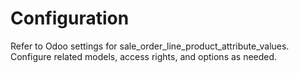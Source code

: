 # Configuration

Refer to Odoo settings for sale_order_line_product_attribute_values. Configure related models, access rights, and options as needed.
